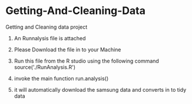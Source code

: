 Getting-And-Cleaning-Data
=========================

Getting and Cleaning data project 

1) An Runnalysis file is attached 

2) Please Download the file in to your Machine 

3) Run this file from the R studio using the following command source('./RunAnalysis.R')

4) invoke the main function run.analysis() 

5) it will automatically download the samsung data and converts in to tidy data 

